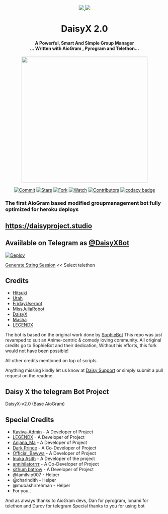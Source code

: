 <p align='center'>
  <a href="https://www.python.org/" alt="made-with-python"> <img src="https://img.shields.io/badge/Made%20with-Python-1f425f.svg?style=flat-square&logo=python&color=blue" /> </a>
  <a href="https://github.com/TeamDaisyX/DaisyX-v2/graphs/commit-activity" alt="Maintenance"> <img src="https://img.shields.io/badge/Maintained%3F-yes-green.svg?style=flat-square" /> </a>
</p>
<h1 align="center"><b> DaisyX 2.0  </b></h1>
<h4 align="center">A Powerful, Smart And Simple Group Manager <br> ... Written with AioGram , Pyrogram and Telethon...</h4>
<p align="center"><a href="https://t.me/DaisySupport_Official"><img src="hhttps://telegra.ph/file/23448c98735bd81df47e7.jpg" width="400"></a></p> 
<p align="center">
    <a href="https://github.com/TeamDaisyX/daisyx-v2.0/commits/main"><img src="https://img.shields.io/github/last-commit/TeamDaisyX/daisyx-v2.0/main?label=Last%20Commit&style=flat-square&logo=github&color=F10070" alt="Commit" /></a>
    <a href="https://github.com/TeamDaisyX/daisyx-v2.0/stargazers"><img src="https://img.shields.io/github/stars/TeamDaisyX/daisyx-v2.0?label=Stars&style=flat-square&logo=github&color=F10070" alt="Stars" /></a>
    <a href="https://github.com/TeamDaisyX/daisyx-v2.0/network/members"><img src="https://img.shields.io/github/forks/TeamDaisyX/daisyx-v2.0?label=Fork&style=flat-square&logo=github&color=F10070" alt="Fork" /></a>
    <a href="https://github.com/TeamDaisyX/daisyx-v2.0/watchers"><img src="https://img.shields.io/github/watchers/TeamDaisyX/daisyx-v2.0?label=Watch&style=flat-square&logo=github&color=F10070" alt="Watch" /></a>
    <a href="https://github.com/TeamDaisyX/daisyx-v2.0/graphs/contributors"><img src="https://img.shields.io/github/contributors-anon/TeamDaisyX/daisyx-v2.0?label=Contributors&style=flat-square&logo=github&color=F10070" alt="Contributors" /></a>  
    <a href="https://www.codacy.com/gh/TeamDaisyX/daisyx-v2.0/dashboard?utm_source=github.com&amp;utm_medium=referral&amp;utm_content=TeamDaisyX/daisyx-v2.0&amp;utmcampaign=Badge_Grade"><img src="https://img.shields.io/codacy/grade/a3a19d2b551641039ec7edc3aa7b8c5d?style=flat-square&logo=codacy&color=F10070" alt="codacy badge"/></a> 
</p>

### The first AioGram based modified groupmanagement bot fully optimized for heroku deploys
## https://daisyproject.studio
## Avaiilable on Telegram as [@DaisyXBot](https://t.me/daisyxbot)

[![Deploy](https://www.herokucdn.com/deploy/button.svg)](https://heroku.com/deploy?template=https://github.com/TeamDaisyX/DaisyX-v2.0.git)

[Generate String Session](https://replit.com/@SpEcHiDe/GenerateStringSession)  << Select telethon
## Credits

 - [Hitsuki](https://github.com/HitsukiNetwork/Hitsukix)
 - [Utah](https://github.com/minatouzuki/utah)
 - [FridayUserbot](https://github.com/DevsExpo/FridayUserbot)
 - [MissJuliaRobot](https://github.com/MissJuliaRobot/MissJuliaRobot)
 - [DaisyX](https://github.com/teamdaisyx/daisy-x)
 - [Masha](https://github.com/Mr-Dark-Prince/MashaRoBot/)
 - [LEGENDX](https://github.com/LEGENDXOP/LEGEND-X)

The bot is based on the original work done by [SophieBot](https://gitlab.com/SophieBot/sophie)
This repo was just revamped to suit an Anime-centric & comedy loving community. All original credits go to SophieBot and their dedication, Without his efforts, this fork would not have been possible!

All other credits mentioned on top of scripts

Anything missing kindly let us know at [Daisy Support](https://t.me/DaisySupport_Official) or simply submit a pull request on the readme.

## Daisy X the telegram Bot Project
DaisyX-v2.0 (Base AioGram)


## Special Credits
- [Kaviya-Admin](https://github.com/kaviya-admin) - A Developer of Project
- [LEGENDX](https://github.com/LEGENDXOP) - A Developer of Project
- [Anjana_Ma](https://github.com/Anjana_Ma) - A Developer of Project
- [Dark Prince](https://github.com/Mr-Dark-Prince) - A Co-Developer of Project
- [Official_Bawwa](https://github.com/OfficialBawwa) - A Developer of Project
- [Inuka Asith](https://github.com/inukaasith) - A Developer of the project
- [annihilatorrrr](https://github.com/annihilatorrrr) - A Co-Developer of Project
- [sithum batrow](https://github.com/sbatrow) - A Developer of Project
- @tamilvip007 - Helper
- @charindith - Helper
- @mubashirrehman - Helper
- For you..

And as always thanks to AioGram devs, Dan for pyrogram, lonami for telethon and Durov for telegram
Special thanks to you for using bot

